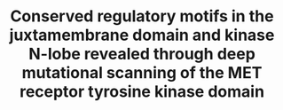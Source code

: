 ---
title: "Conserved regulatory motifs in the juxtamembrane domain and kinase N-lobe revealed through deep mutational scanning of the MET receptor tyrosine kinase domain"
authors: "Estevam GO, Linossi EM, **Macdonald CM**, Espinoza CA, Michaud JM, Coyote-Maestas W, Collisson EA, Jura N, Fraser JS"
journal: 
pub_date: "2023-08-04"
image: "/assets/img/pub/2023_estevam.png"
pmid: 
pmcid:
biorxiv_version: "2023.08.03.551866v3"
#pdf: 
github:
- description: "MET_KinaseDomain_DMS"
  url: fraser-lab/MET_KinaseDomain_DMS
links:
  - name: Jura lab @ UC San Francisco
    url: https://cvri.ucsf.edu/~jura/
  - name: Collisson lab @ UC San Francisco
    url: https://cancer.ucsf.edu/people/collisson.eric
  - name: "Celebratory Tweetstorm/Xstorm? by Gabriella Estevam"
    url: "https://twitter.com/GabbyEstevam/status/1687590999286235141"
---
